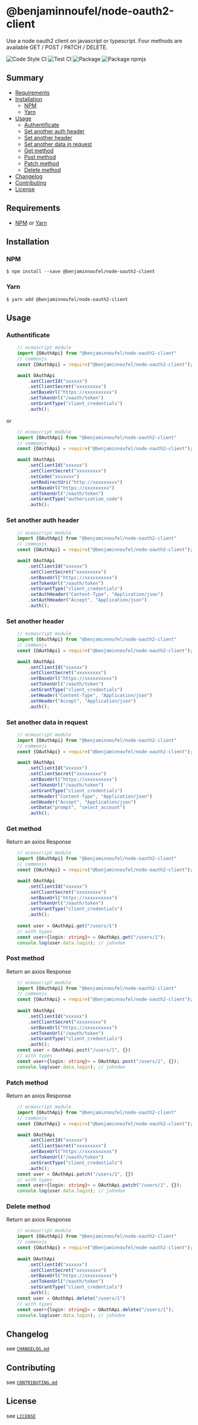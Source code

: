 # @benjaminnoufel/node-oauth2-client

Use a node oauth2 client on javascript or typescript.
Four methods are available GET / POST / PATCH / DELETE.

![Code Style CI](https://github.com/benjaminnoufel/node-oauth2-client/workflows/Code%20Style%20CI/badge.svg)
![Test CI](https://github.com/benjaminnoufel/node-oauth2-client/workflows/Test%20CI/badge.svg)
![Package](https://github.com/benjaminnoufel/node-oauth2-client/workflows/Package/badge.svg)
![Package npmjs](https://github.com/benjaminnoufel/node-oauth2-client/workflows/Package%20npmjs/badge.svg)

## Summary

- [Requirements](#requirements)
- [Installation](#installation)
    - [NPM](#npm)
    - [Yarn](#yarn)
- [Usage](#usage)
    - [Authentificate](#authentificate)
    - [Set another auth header](#set-another-auth-header)
    - [Set another header](#set-another-header)
    - [Set another data in request](#set-another-data-in-request)
    - [Get method](#get-method)
    - [Post method](#post-method)
    - [Patch method](#patch-method)
    - [Delete method](#delete-method)
- [Changelog](#changelog)
- [Contributing](#contributing)
- [License](#license)

## Requirements

- [NPM][npm] or [Yarn][yarn]

## Installation

### NPM

```console
$ npm install --save @benjaminnoufel/node-oauth2-client
```

### Yarn

```console
$ yarn add @benjaminnoufel/node-oauth2-client
```

## Usage

### Authentificate

```ts
    // ecmascript module
    import {OAuthApi} from "@benjaminnoufel/node-oauth2-client"
    // commonjs
    const {OAuthApi} = require("@benjaminnoufel/node-oauth2-client");

    await OAuthApi
        .setClientId("xxxxxx")
        .setClientSecret("xxxxxxxxx")
        .setBaseUrl("https://xxxxxxxxxx")
        .setTokenUrl("/oauth/token")
        .setGrantType("client_credentials")
        .auth();
```
or

```ts
    // ecmascript module
    import {OAuthApi} from "@benjaminnoufel/node-oauth2-client"
    // commonjs
    const {OAuthApi} = require("@benjaminnoufel/node-oauth2-client");

    await OAuthApi
        .setClientId("xxxxxx")
        .setClientSecret("xxxxxxxxx")
        .setCode("xxxxxxx")
        .setRedirectUri("http://xxxxxxxxx")
        .setBaseUrl("https://xxxxxxxxx")
        .setTokenUrl("/oauth/token")
        .setGrantType("authorization_code")
        .auth();
```

### Set another auth header

```ts
    // ecmascript module
    import {OAuthApi} from "@benjaminnoufel/node-oauth2-client"
    // commonjs
    const {OAuthApi} = require("@benjaminnoufel/node-oauth2-client");

    await OAuthApi
        .setClientId("xxxxxx")
        .setClientSecret("xxxxxxxxx")
        .setBaseUrl("https://xxxxxxxxxx")
        .setTokenUrl("/oauth/token")
        .setGrantType("client_credentials")
        .setAuthHeader("Content-Type", "Application/json")
        .setAuthHeader("Accept", "Application/json")
        .auth();
```

### Set another header

```ts
    // ecmascript module
    import {OAuthApi} from "@benjaminnoufel/node-oauth2-client"
    // commonjs
    const {OAuthApi} = require("@benjaminnoufel/node-oauth2-client");

    await OAuthApi
        .setClientId("xxxxxx")
        .setClientSecret("xxxxxxxxx")
        .setBaseUrl("https://xxxxxxxxxx")
        .setTokenUrl("/oauth/token")
        .setGrantType("client_credentials")
        .setHeader("Content-Type", "Application/json")
        .setHeader("Accept", "Application/json")
        .auth();
```

### Set another data in request

```ts
    // ecmascript module
    import {OAuthApi} from "@benjaminnoufel/node-oauth2-client"
    // commonjs
    const {OAuthApi} = require("@benjaminnoufel/node-oauth2-client");

    await OAuthApi
        .setClientId("xxxxxx")
        .setClientSecret("xxxxxxxxx")
        .setBaseUrl("https://xxxxxxxxxx")
        .setTokenUrl("/oauth/token")
        .setGrantType("client_credentials")
        .setHeader("Content-Type", "Application/json")
        .setHeader("Accept", "Application/json")
        .setData("prompt", "select_account")
        .auth();
```

### Get method

Return an axios Response

```ts
    // ecmascript module
    import {OAuthApi} from "@benjaminnoufel/node-oauth2-client"
    // commonjs
    const {OAuthApi} = require("@benjaminnoufel/node-oauth2-client");

    await OAuthApi
        .setClientId("xxxxxx")
        .setClientSecret("xxxxxxxxx")
        .setBaseUrl("https://xxxxxxxxxx")
        .setTokenUrl("/oauth/token")
        .setGrantType("client_credentials")
        .auth();
    
    const user = OAuthApi.get("/users/1")
    // with types
    const user<{login: string}> = OAuthApi.get("/users/1");
    console.log(user.data.login); // johndoe
```

### Post method

Return an axios Response

```ts
    // ecmascript module
    import {OAuthApi} from "@benjaminnoufel/node-oauth2-client"
    // commonjs
    const {OAuthApi} = require("@benjaminnoufel/node-oauth2-client");
    
    await OAuthApi
        .setClientId("xxxxxx")
        .setClientSecret("xxxxxxxxx")
        .setBaseUrl("https://xxxxxxxxxx")
        .setTokenUrl("/oauth/token")
        .setGrantType("client_credentials")
        .auth();
    const user = OAuthApi.post("/users/1", {})
    // with types
    const user<{login: string}> = OAuthApi.post("/users/1", {});
    console.log(user.data.login); // johndoe
```

### Patch method

Return an axios Response

```ts
    // ecmascript module
    import {OAuthApi} from "@benjaminnoufel/node-oauth2-client"
    // commonjs
    const {OAuthApi} = require("@benjaminnoufel/node-oauth2-client");

    await OAuthApi
        .setClientId("xxxxxx")
        .setClientSecret("xxxxxxxxx")
        .setBaseUrl("https://xxxxxxxxxx")
        .setTokenUrl("/oauth/token")
        .setGrantType("client_credentials")
        .auth();
    const user = OAuthApi.patch("/users/1", {})
    // with types
    const user<{login: string}> = OAuthApi.patch("/users/1", {});
    console.log(user.data.login); // johndoe
```

### Delete method

Return an axios Response

```ts
    // ecmascript module
    import {OAuthApi} from "@benjaminnoufel/node-oauth2-client"
    // commonjs
    const {OAuthApi} = require("@benjaminnoufel/node-oauth2-client");
    
    await OAuthApi
        .setClientId("xxxxxx")
        .setClientSecret("xxxxxxxxx")
        .setBaseUrl("https://xxxxxxxxxx")
        .setTokenUrl("/oauth/token")
        .setGrantType("client_credentials")
        .auth();
    const user = OAuthApi.delete("/users/1")
    // with types
    const user<{login: string}> = OAuthApi.delete("/users/1");
    console.log(user.data.login); // johndoe
```

## Changelog

see [`CHANGELOG.md`](./CHANGELOG.md)

## Contributing

see [`CONTRIBUTING.md`](./CONTRIBUTING.md)

## License

see [`LICENSE`](./LICENSE)

[npm]: https://www.npmjs.com/
[yarn]: https://yarnpkg.com/
